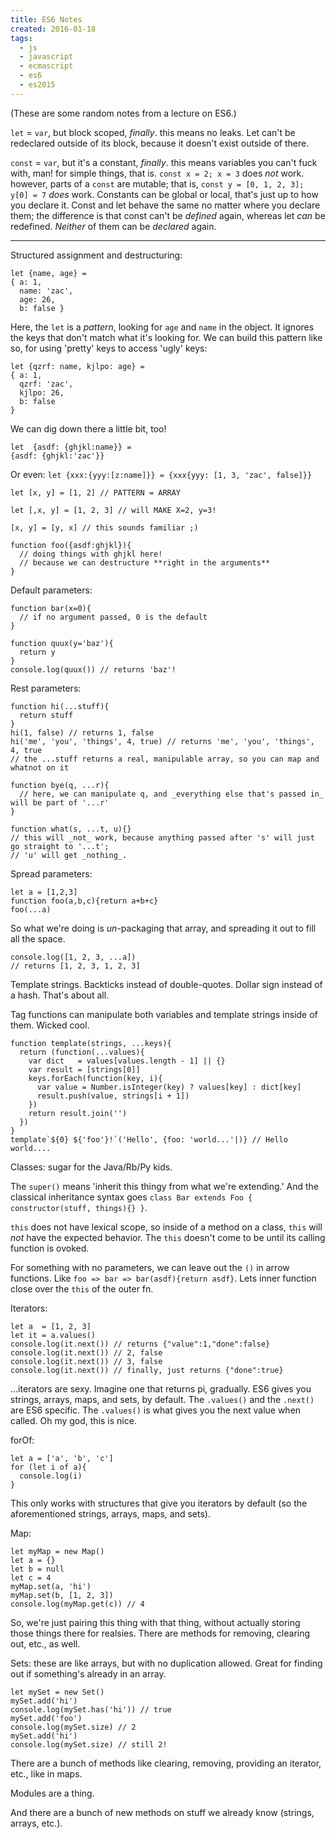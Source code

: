 ```yaml
---
title: ES6 Notes
created: 2016-01-18
tags:
  - js
  - javascript
  - ecmascript
  - es6
  - es2015
---
```


(These are some random notes from a lecture on ES6.)

`let` = `var`, but block scoped, _finally_. this means no leaks. Let can't be redeclared outside of its block, because it doesn't exist outside of there.

`const` = `var`, but it's a constant, _finally_. this means variables you can't fuck with, man! for simple things, that is. `const x = 2; x = 3` does _not_ work. however, parts of a `const` are mutable; that is, `const y = [0, 1, 2, 3]; y[0] = 7` _does_ work. Constants can be global or local, that's just up to how you declare it. Const and let behave the same no matter where you declare them; the difference is that const can't be _defined_ again, whereas let _can_ be redefined. _Neither_ of them can be _declared_ again.

--------

Structured assignment and destructuring:

    let {name, age} =
    { a: 1,
      name: 'zac',
      age: 26,
      b: false }

Here, the `let` is a _pattern_, looking for `age` and `name` in the object. It ignores the keys that don't match what it's looking for. We can build this pattern like so, for using 'pretty' keys to access 'ugly' keys:

    let {qzrf: name, kjlpo: age} =
    { a: 1,
      qzrf: 'zac',
      kjlpo: 26,
      b: false
    }

We can dig down there a little bit, too!

    let  {asdf: {ghjkl:name}} =
    {asdf: {ghjkl:'zac'}}

Or even: `let {xxx:{yyy:[z:name]}} = {xxx{yyy: [1, 3, 'zac', false]}}`

    let [x, y] = [1, 2] // PATTERN = ARRAY

    let [,x, y] = [1, 2, 3] // will MAKE X=2, y=3!

    [x, y] = [y, x] // this sounds familiar ;)

    function foo({asdf:ghjkl}){
      // doing things with ghjkl here!
      // because we can destructure **right in the arguments**
    }

Default parameters:

    function bar(x=0){
      // if no argument passed, 0 is the default
    }
    
    function quux(y='baz'){
      return y
    }
    console.log(quux()) // returns 'baz'!


Rest parameters:

    function hi(...stuff){
      return stuff
    }
    hi(1, false) // returns 1, false
    hi('me', 'you', 'things', 4, true) // returns 'me', 'you', 'things', 4, true
    // the ...stuff returns a real, manipulable array, so you can map and whatnot on it
    
    function bye(q, ...r){
      // here, we can manipulate q, and _everything else that's passed in_ will be part of '...r'
    }
    
    function what(s, ...t, u){}
    // this will _not_ work, because anything passed after 's' will just go straight to '...t';
    // 'u' will get _nothing_.

Spread parameters:

    let a = [1,2,3]
    function foo(a,b,c){return a+b+c}
    foo(...a)

So what we're doing is _un_-packaging that array, and spreading it out to fill all the space.

    console.log([1, 2, 3, ...a])
    // returns [1, 2, 3, 1, 2, 3]


Template strings. Backticks instead of double-quotes. Dollar sign instead of a hash. That's about all.

Tag functions can manipulate both variables and template strings inside of them. Wicked cool.

    function template(strings, ...keys){
      return (function(...values){
        var dict   = values[values.length - 1] || {}
        var result = [strings[0]]
        keys.forEach(function(key, i){
          var value = Number.isInteger(key) ? values[key] : dict[key]
          result.push(value, strings[i + 1])
        })
        return result.join('')
      })
    }
    template`${0} ${'foo'}!`('Hello', {foo: 'world...'|)} // Hello world....

Classes: sugar for the Java/Rb/Py kids.

The `super()` means 'inherit this thingy from what we're extending.' And the classical inheritance syntax goes `class Bar extends Foo { constructor(stuff, things){} }`.

`this` does not have lexical scope, so inside of a method on a class, `this` will _not_ have the expected behavior. The `this` doesn't come to be until its calling function is ovoked.

For something with no parameters, we can leave out the `()` in arrow functions. Like `foo => bar => bar(asdf){return asdf}`. Lets inner function close over the `this` of the outer fn.

Iterators:

    let a  = [1, 2, 3]
    let it = a.values()
    console.log(it.next()) // returns {"value":1,"done":false}
    console.log(it.next()) // 2, false
    console.log(it.next()) // 3, false
    console.log(it.next()) // finally, just returns {"done":true}

...iterators are sexy. Imagine one that returns pi, gradually. ES6 gives you strings, arrays, maps, and sets, by default. The `.values()` and the `.next()` are ES6 specific. The `.values()` is what gives you the next value when called. Oh my god, this is nice.

forOf:

    let a = ['a', 'b', 'c']
    for (let i of a){
      console.log(i)
    }

This only works with structures that give you iterators by default (so the aforementioned strings, arrays, maps, and sets).

Map:

    let myMap = new Map()
    let a = {}
    let b = null
    let c = 4
    myMap.set(a, 'hi')
    myMap.set(b, [1, 2, 3])
    console.log(myMap.get(c)) // 4

So, we're just pairing this thing with that thing, without actually storing those things there for realsies. There are methods for removing, clearing out, etc., as well.

Sets: these are like arrays, but with no duplication allowed. Great for finding out if something's already in an array.

    let mySet = new Set()
    mySet.add('hi')
    console.log(mySet.has('hi')) // true
    mySet.add('foo')
    console.log(mySet.size) // 2
    mySet.add('hi')
    console.log(mySet.size) // still 2!

There are a bunch of methods like clearing, removing, providing an iterator, etc., like in maps.

Modules are a thing.

And there are a bunch of new methods on stuff we already know (strings, arrays, etc.).
